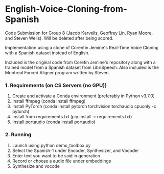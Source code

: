 # English-Voice-Cloning-from-Spanish
Code Submission for Group 8 (Jacob Karvelis, Geoffrey Lin, Ryan Moore, and Steven Wells). Will be deleted after being scored.

Implementation using a clone of Corentin Jemine's Real-Time Voice Cloning with a Spanish dataset instead of English.

Included is the original code from Coretin Jemine's repository along with a trained model from a Spanish dataset from LibriSpeech. Also included is the Montreal Forced Aligner program written by Steven.

### 1. Requirements (on CS Servers (no GPU))
1. Create and activate a Conda environment (preferably in Python v3.7.0)
2. Install ffmpeg (conda install ffmpeg)
3. Install PyTorch (conda install pytorch torchvision torchaudio cpuonly -c pytorch)
4. Install from requirements.txt (pip install -r requirements.txt)
5. Install portaudio (conda install portaudio)

### 2. Running
1. Launch using python demo_toolbox.py
2. Select the Spanish-1 under Encoder, Synthesizer, and Vocoder
3. Enter text you want to be said in generation
4. Record or choose a audio file under embeddings
5. Synthesize and vocode
